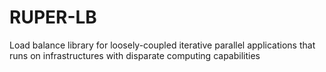 # RUPER-LB
Load balance library for loosely-coupled iterative parallel applications that runs on infrastructures with disparate computing capabilities
